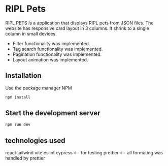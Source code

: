 # RIPL Pets

RIPL PETS is a application that displays RIPL pets from JSON files.
The website has responsive card layout in 3 columns. It shrink to a single column in small devices.

- Filter functionality was implemented.
- Tag search functionality was implemented.
- Pagination functionality was implemented.
- Layout animation was implemented.

## Installation

Use the package manager NPM

```bash
npm install
```

## Start the development server

```javascript
npm run dev
```

## technologies used

react
tailwind
vite
eslint
cypress <-- for testing
prettier <-- all formating was handled by prettier

